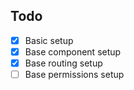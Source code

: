 ## Todo
- [x] Basic setup
- [x] Base component setup
- [x] Base routing setup
- [ ] Base permissions setup